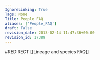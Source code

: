 ```yaml
---
IgnoreLinking: True
Tags: None
Title: People FAQ
aliases: ['People_FAQ']
draft: False
revision_date: 2013-02-14 11:47:36+00:00
revision_id: 17389
---
```


#REDIRECT [[Lineage and species FAQ]]